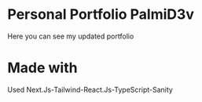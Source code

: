 # Personal Portfolio PalmiD3v
Here you can see my updated portfolio

# Made with

Used Next.Js-Tailwind-React.Js-TypeScript-Sanity